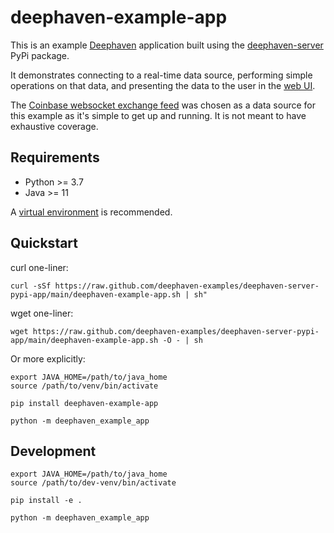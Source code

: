 # deephaven-example-app

This is an example [Deephaven](https://github.com/deephaven/deephaven-core) application
built using the [deephaven-server](https://pypi.org/project/deephaven-server/) PyPi package.

It demonstrates connecting to a real-time data source, performing simple operations on that data,
and presenting the data to the user in the [web UI](https://github.com/deephaven/web-client-ui).

The [Coinbase websocket exchange feed](https://docs.cloud.coinbase.com/exchange/docs/websocket-overview)
was chosen as a data source for this example as it's simple to get up and running. It is not meant to
have exhaustive coverage.


## Requirements
 
 * Python >= 3.7
 * Java >= 11

A [virtual environment](https://docs.python.org/3/tutorial/venv.html) is recommended.


## Quickstart

curl one-liner:

```shell
curl -sSf https://raw.github.com/deephaven-examples/deephaven-server-pypi-app/main/deephaven-example-app.sh | sh"
```

wget one-liner:

```shell
wget https://raw.github.com/deephaven-examples/deephaven-server-pypi-app/main/deephaven-example-app.sh -O - | sh
```

Or more explicitly:

```shell
export JAVA_HOME=/path/to/java_home
source /path/to/venv/bin/activate

pip install deephaven-example-app

python -m deephaven_example_app
```

## Development


```shell
export JAVA_HOME=/path/to/java_home
source /path/to/dev-venv/bin/activate

pip install -e .

python -m deephaven_example_app
```
